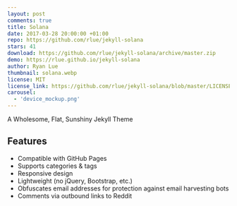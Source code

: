 ```yaml
---
layout: post
comments: true
title: Solana
date: 2017-03-28 20:00:00 +01:00
repo: https://github.com/rlue/jekyll-solana
stars: 41
download: https://github.com/rlue/jekyll-solana/archive/master.zip
demo: https://rlue.github.io/jekyll-solana
author: Ryan Lue
thumbnail: solana.webp
license: MIT
license_link: https://github.com/rlue/jekyll-solana/blob/master/LICENSE
carousel:
  - 'device_mockup.png'
---
```


A Wholesome, Flat, Sunshiny Jekyll Theme

## Features

* Compatible with GitHub Pages
* Supports categories & tags
* Responsive design
* Lightweight (no jQuery, Bootstrap, etc.)
* Obfuscates email addresses for protection against email harvesting bots
* Comments via outbound links to Reddit
